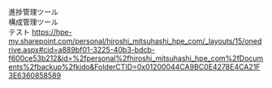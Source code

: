 進捗管理ツール<br/>
構成管理ツール<br/>
テスト
https://hpe-my.sharepoint.com/personal/hiroshi_mitsuhashi_hpe_com/_layouts/15/onedrive.aspx#cid=a889bf01-3225-40b3-bdcb-f600ce53b212&id=%2fpersonal%2fhiroshi_mitsuhashi_hpe_com%2fDocuments%2fbackup%2fkido&FolderCTID=0x01200044CA9BC0E4278E4CA21F3E6360858589
